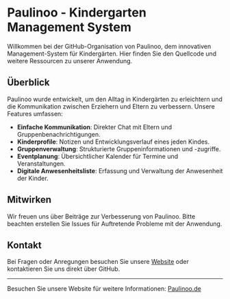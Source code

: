 # Paulinoo - Kindergarten Management System

Willkommen bei der GitHub-Organisation von Paulinoo, dem innovativen Management-System für Kindergärten. Hier finden Sie den Quellcode und weitere Ressourcen zu unserer Anwendung.


## Überblick

Paulinoo wurde entwickelt, um den Alltag in Kindergärten zu erleichtern und die Kommunikation zwischen Erziehern und Eltern zu verbessern. Unsere Features umfassen:

- **Einfache Kommunikation**: Direkter Chat mit Eltern und Gruppenbenachrichtigungen.
- **Kinderprofile**: Notizen und Entwicklungsverlauf eines jeden Kindes.
- **Gruppenverwaltung**: Strukturierte Gruppeninformationen und -zugriffe.
- **Eventplanung**: Übersichtlicher Kalender für Termine und Veranstaltungen.
- **Digitale Anwesenheitsliste**: Erfassung und Verwaltung der Anwesenheit der Kinder.

## Mitwirken

Wir freuen uns über Beiträge zur Verbesserung von Paulinoo. Bitte beachten erstellen Sie Issues für Auftretende Probleme mit der Anwendung.

## Kontakt

Bei Fragen oder Anregungen besuchen Sie unsere [Website](https://www.paulinoo.de) oder kontaktieren Sie uns direkt über GitHub.

---

Besuchen Sie unsere Website für weitere Informationen: [Paulinoo.de](https://www.paulinoo.de)
